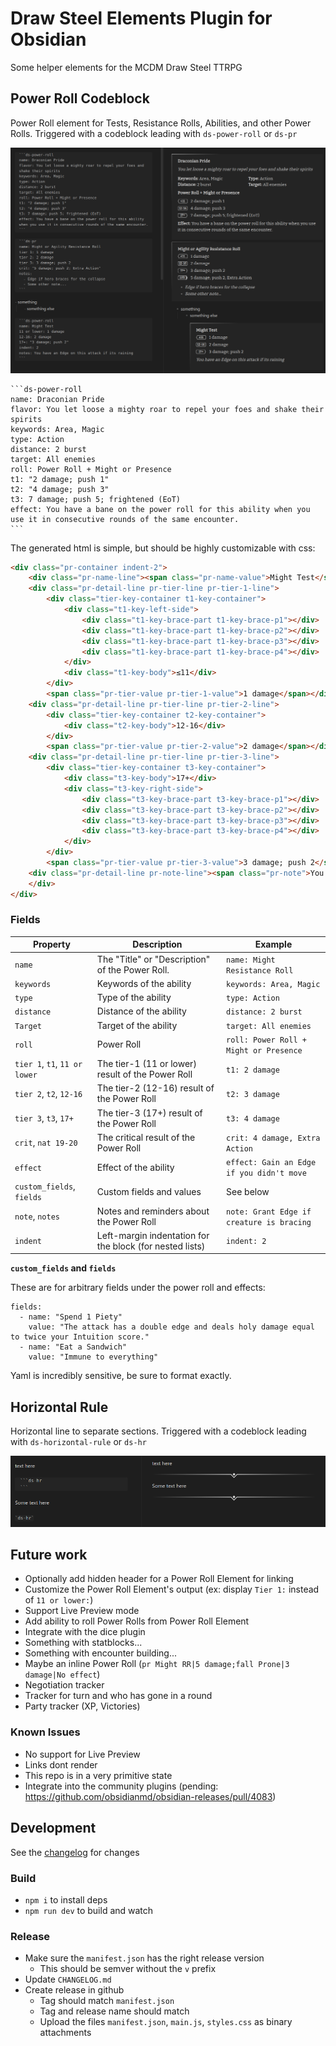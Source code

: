 # Draw Steel Elements Plugin for Obsidian

Some helper elements for the MCDM Draw Steel TTRPG

## Power Roll Codeblock

Power Roll element for Tests, Resistance Rolls, Abilities, and other Power Rolls. Triggered with a codeblock leading 
with `ds-power-roll` or `ds-pr`

![powerroll.png](powerroll.png)

	```ds-power-roll
	name: Draconian Pride
	flavor: You let loose a mighty roar to repel your foes and shake their spirits
	keywords: Area, Magic
	type: Action
	distance: 2 burst
	target: All enemies
	roll: Power Roll + Might or Presence
	t1: "2 damage; push 1"
	t2: "4 damage; push 3"
	t3: 7 damage; push 5; frightened (EoT)
	effect: You have a bane on the power roll for this ability when you use it in consecutive rounds of the same encounter.
	```

The generated html is simple, but should be highly customizable with css:

```html
<div class="pr-container indent-2">
    <div class="pr-name-line"><span class="pr-name-value">Might Test</span></div>
    <div class="pr-detail-line pr-tier-line pr-tier-1-line">
        <div class="tier-key-container t1-key-container">
            <div class="t1-key-left-side">
                <div class="t1-key-brace-part t1-key-brace-p1"></div>
                <div class="t1-key-brace-part t1-key-brace-p2"></div>
                <div class="t1-key-brace-part t1-key-brace-p3"></div>
                <div class="t1-key-brace-part t1-key-brace-p4"></div>
            </div>
            <div class="t1-key-body">≤11</div>
        </div>
        <span class="pr-tier-value pr-tier-1-value">1 damage</span></div>
    <div class="pr-detail-line pr-tier-line pr-tier-2-line">
        <div class="tier-key-container t2-key-container">
            <div class="t2-key-body">12-16</div>
        </div>
        <span class="pr-tier-value pr-tier-2-value">2 damage</span></div>
    <div class="pr-detail-line pr-tier-line pr-tier-3-line">
        <div class="tier-key-container t3-key-container">
            <div class="t3-key-body">17+</div>
            <div class="t3-key-right-side">
                <div class="t3-key-brace-part t3-key-brace-p1"></div>
                <div class="t3-key-brace-part t3-key-brace-p2"></div>
                <div class="t3-key-brace-part t3-key-brace-p3"></div>
                <div class="t3-key-brace-part t3-key-brace-p4"></div>
            </div>
        </div>
        <span class="pr-tier-value pr-tier-3-value">3 damage; push 2</span></div>
    <div class="pr-detail-line pr-note-line"><span class="pr-note">You have an Edge on this attack if its raining</span>
    </div>
</div>
```

### Fields

| Property                      | Description                                              | Example                                   |
| ----------------------------- | -------------------------------------------------------- | ----------------------------------------- |
| `name`                        | The "Title" or "Description" of the Power Roll.          | `name: Might Resistance Roll`             |
| `keywords`                    | Keywords of the ability                                  | `keywords: Area, Magic`                   |
| `type`                        | Type of the ability                                      | `type: Action`                            |
| `distance`                    | Distance of the ability                                  | `distance: 2 burst`                       |
| `Target`                      | Target of the ability                                    | `target: All enemies`                     |
| `roll`                        | Power Roll                                               | `roll: Power Roll + Might or Presence`    |
| `tier 1`, `t1`, `11 or lower` | The tier-1 (11 or lower) result of the Power Roll        | `t1: 2 damage`                            |
| `tier 2`, `t2`, `12-16`       | The tier-2 (12-16) result of the Power Roll              | `t2: 3 damage`                            |
| `tier 3`, `t3`, `17+`         | The tier-3 (17+) result of the Power Roll                | `t3: 4 damage`                            |
| `crit`, `nat 19-20`           | The critical result of the Power Roll                    | `crit: 4 damage, Extra Action`            |
| `effect`                      | Effect of the ability                                    | `effect: Gain an Edge if you didn't move` |
| `custom_fields`, `fields`     | Custom fields and values                                 | See below                                 |
| `note`, `notes`               | Notes and reminders about the Power Roll                 | `note: Grant Edge if creature is bracing` |
| `indent`                      | Left-margin indentation for the block (for nested lists) | `indent: 2`                               |

**`custom_fields` and `fields`**

These are for arbitrary fields under the power roll and effects:
```
fields:
  - name: "Spend 1 Piety"
    value: "The attack has a double edge and deals holy damage equal to twice your Intuition score."
  - name: "Eat a Sandwich"
    value: "Immune to everything"
```

Yaml is incredibly sensitive, be sure to format exactly.
## Horizontal Rule 

Horizontal line to separate sections. Triggered with a codeblock leading with `ds-horizontal-rule` or `ds-hr`

![horizontalRule.png](horizontalRule.png)


## Future work

- Optionally add hidden header for a Power Roll Element for linking 
- Customize the Power Roll Element's output (ex: display `Tier 1:` instead of `11 or lower:`)
- Support Live Preview mode
- Add ability to roll Power Rolls from Power Roll Element
- Integrate with the dice plugin
- Something with statblocks...
- Something with encounter building...
- Maybe an inline Power Roll (`pr Might RR|5 damage;fall Prone|3 damage|No effect`)
- Negotiation tracker
- Tracker for turn and who has gone in a round
- Party tracker (XP, Victories)

### Known Issues

- No support for Live Preview
- Links dont render
- This repo is in a very primitive state
- Integrate into the community plugins (pending: https://github.com/obsidianmd/obsidian-releases/pull/4083)

## Development

See the [changelog](CHANGELOG.md) for changes 

### Build

- `npm i` to install deps
- `npm run dev` to build and watch

### Release

- Make sure the `manifest.json` has the right release version
  - This should be semver without the `v` prefix
- Update `CHANGELOG.md`
- Create release in github
  - Tag should match `manifest.json`
  - Tag and release name should match
  - Upload the files `manifest.json`, `main.js`, `styles.css` as binary attachments
